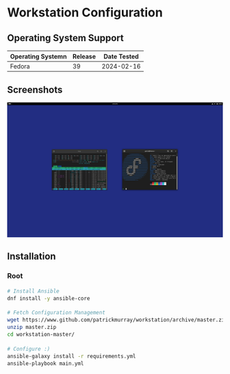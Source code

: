 # Workstation Configuration


## Operating System Support

| Operating Systemn | Release | Date Tested |
| ----------------- | ------- | ----------- |
| Fedora            | 39      | 2024-02-16  |


## Screenshots

![screenshot](docs/images/screenshot.png)


## Installation


### Root

```bash
# Install Ansible
dnf install -y ansible-core

# Fetch Configuration Management
wget https://www.github.com/patrickmurray/workstation/archive/master.zip
unzip master.zip
cd workstation-master/

# Configure :)
ansible-galaxy install -r requirements.yml
ansible-playbook main.yml
```

